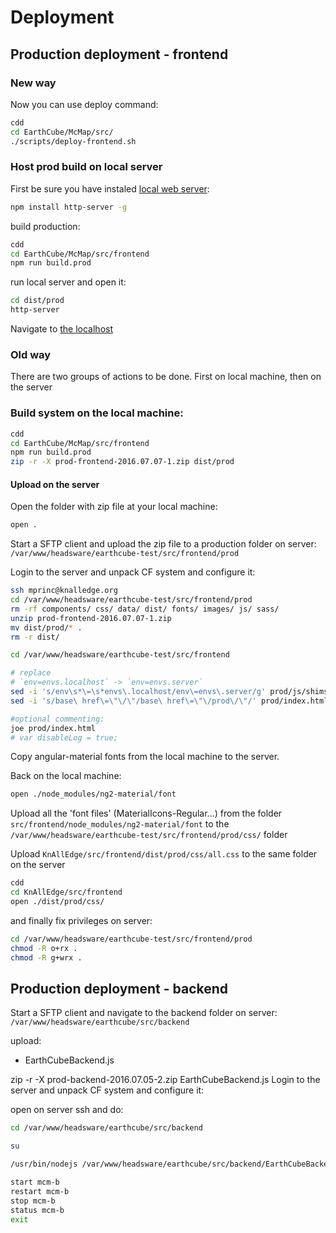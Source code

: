 # Deployment

## Production deployment - frontend

### New way

Now you can use deploy command:

```sh
cdd
cd EarthCube/McMap/src/
./scripts/deploy-frontend.sh
```

### Host prod build on local server

First be sure you have instaled [local web server](https://www.npmjs.com/package/http-server):
```sh
npm install http-server -g
```

build production:
```sh
cdd
cd EarthCube/McMap/src/frontend
npm run build.prod
```

run local server and open it:
```sh
cd dist/prod
http-server
```

Navigate to [the localhost](http://localhost:8080/)

### Old way
There are two groups of actions to be done. First on local machine, then on the server

### Build system on the local machine:

```sh
cdd
cd EarthCube/McMap/src/frontend
npm run build.prod
zip -r -X prod-frontend-2016.07.07-1.zip dist/prod
```

#### Upload on the server

Open the folder with zip file at your local machine:

```sh
open .
```
Start a SFTP client and upload the zip file to a production folder on server:  `/var/www/headsware/earthcube-test/src/frontend/prod`

Login to the server and unpack CF system and configure it:

```sh
ssh mprinc@knalledge.org
cd /var/www/headsware/earthcube-test/src/frontend/prod
rm -rf components/ css/ data/ dist/ fonts/ images/ js/ sass/
unzip prod-frontend-2016.07.07-1.zip
mv dist/prod/* .
rm -r dist/

cd /var/www/headsware/earthcube-test/src/frontend

# replace
# `env=envs.localhost` -> `env=envs.server`
sed -i 's/env\s*\=\s*envs\.localhost/env\=envs\.server/g' prod/js/shims_bundle.js
sed -i 's/base\ href\=\"\/\"/base\ href\=\"\/prod\/\"/' prod/index.html

#optional commenting:
joe prod/index.html
# var disableLog = true;

```

Copy angular-material fonts from the local machine to the server.

Back on the local machine:

```sh
open ./node_modules/ng2-material/font
```

Upload all the 'font files' (MaterialIcons-Regular...) from the folder `src/frontend/node_modules/ng2-material/font` to the `/var/www/headsware/earthcube-test/src/frontend/prod/css/` folder

Upload `KnAllEdge/src/frontend/dist/prod/css/all.css` to the same folder on the server

```sh
cdd
cd KnAllEdge/src/frontend
open ./dist/prod/css/
```

and finally fix privileges on server:

```sh
cd /var/www/headsware/earthcube-test/src/frontend/prod
chmod -R o+rx .
chmod -R g+wrx .
```

## Production deployment - backend

Start a SFTP client and navigate to the backend folder on server:  `/var/www/headsware/earthcube/src/backend`

upload:

+ EarthCubeBackend.js

zip -r -X prod-backend-2016.07.05-2.zip EarthCubeBackend.js
Login to the server and unpack CF system and configure it:

open on server ssh and do:


```sh
cd /var/www/headsware/earthcube/src/backend

su

/usr/bin/nodejs /var/www/headsware/earthcube/src/backend/EarthCubeBackend.js 8042

start mcm-b
restart mcm-b
stop mcm-b
status mcm-b
exit

```
